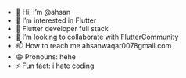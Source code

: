 - 👋 Hi, I’m @ahsan
- 👀 I’m interested in Flutter
- 🌱 Flutter developer full stack 
- 💞️ I’m looking to collaborate with FlutterCommunity 
- 📫 How to reach me ahsanwaqar0078gmail.com
- 😄 Pronouns: hehe
- ⚡ Fun fact: i hate coding

<!---
ahsandevil/ahsandevil is a ✨ special ✨ repository because its `README.md` (this file) appears on your GitHub profile.
You can click the Preview link to take a look at your changes.
--->
